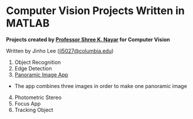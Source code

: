 # Computer Vision Projects Written in MATLAB

**Projects created by [Professor Shree K. Nayar](http://www.cs.columbia.edu/~nayar/) for Computer Vision**

Written by Jinho Lee (jl5027@columbia.edu)

1. Object Recognition
2. Edge Detection
3. [Panoramic Image App](https://github.com/JinhoLee93/Computer_Vision/blob/main/panoramic_image_app/README.md)
- The app combines three images in order to make one panoramic image
4. Photometric Stereo
5. Focus App
6. Tracking Object

